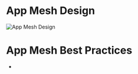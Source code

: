 # App Mesh Design
![App Mesh Design](./diagrams/app-mesh-design.drawio.png)

# App Mesh Best Practices 
* 
